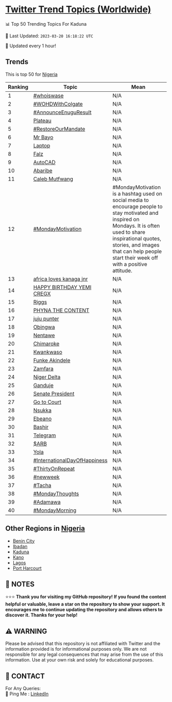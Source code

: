 [Twitter Trend Topics (Worldwide)](https://github.com/ErcinDedeoglu/Twitter-Trend-Topics)
==========


📊 Top 50 Trending Topics For Kaduna

📆 Last Updated: `2023-03-20 16:18:22 UTC`

🔧 Updated every 1 hour!


## Trends

This is top 50 for [Nigeria](</Nigeria>)

| Ranking | Topic | Mean |
| ------- | ------------ | ------------ |
| 1 | [#whoiswase](http://twitter.com/search?q=%23whoiswase) | N/A |
| 2 | [#WOHDWithColgate](http://twitter.com/search?q=%23WOHDWithColgate) | N/A |
| 3 | [#AnnounceEnuguResult](http://twitter.com/search?q=%23AnnounceEnuguResult) | N/A |
| 4 | [Plateau](http://twitter.com/search?q=Plateau) | N/A |
| 5 | [#RestoreOurMandate](http://twitter.com/search?q=%23RestoreOurMandate) | N/A |
| 6 | [Mr Bayo](http://twitter.com/search?q=Mr+Bayo) | N/A |
| 7 | [Laptop](http://twitter.com/search?q=Laptop) | N/A |
| 8 | [Falz](http://twitter.com/search?q=Falz) | N/A |
| 9 | [AutoCAD](http://twitter.com/search?q=AutoCAD) | N/A |
| 10 | [Abaribe](http://twitter.com/search?q=Abaribe) | N/A |
| 11 | [Caleb Mutfwang](http://twitter.com/search?q=Caleb+Mutfwang) | N/A |
| 12 | [#MondayMotivation](http://twitter.com/search?q=%23MondayMotivation) | #MondayMotivation is a hashtag used on social media to encourage people to stay motivated and inspired on Mondays. It is often used to share inspirational quotes, stories, and images that can help people start their week off with a positive attitude. |
| 13 | [africa loves kanaga jnr](http://twitter.com/search?q=africa+loves+kanaga+jnr) | N/A |
| 14 | [HAPPY BIRTHDAY YEMI CREGX](http://twitter.com/search?q=HAPPY+BIRTHDAY+YEMI+CREGX) | N/A |
| 15 | [Riggs](http://twitter.com/search?q=Riggs) | N/A |
| 16 | [PHYNA THE CONTENT](http://twitter.com/search?q=PHYNA+THE+CONTENT) | N/A |
| 17 | [juju punter](http://twitter.com/search?q=juju+punter) | N/A |
| 18 | [Obingwa](http://twitter.com/search?q=Obingwa) | N/A |
| 19 | [Nentawe](http://twitter.com/search?q=Nentawe) | N/A |
| 20 | [Chimaroke](http://twitter.com/search?q=Chimaroke) | N/A |
| 21 | [Kwankwaso](http://twitter.com/search?q=Kwankwaso) | N/A |
| 22 | [Funke Akindele](http://twitter.com/search?q=Funke+Akindele) | N/A |
| 23 | [Zamfara](http://twitter.com/search?q=Zamfara) | N/A |
| 24 | [Niger Delta](http://twitter.com/search?q=Niger+Delta) | N/A |
| 25 | [Ganduje](http://twitter.com/search?q=Ganduje) | N/A |
| 26 | [Senate President](http://twitter.com/search?q=Senate+President) | N/A |
| 27 | [Go to Court](http://twitter.com/search?q=Go+to+Court) | N/A |
| 28 | [Nsukka](http://twitter.com/search?q=Nsukka) | N/A |
| 29 | [Ebeano](http://twitter.com/search?q=Ebeano) | N/A |
| 30 | [Bashir](http://twitter.com/search?q=Bashir) | N/A |
| 31 | [Telegram](http://twitter.com/search?q=Telegram) | N/A |
| 32 | [$ARB](http://twitter.com/search?q=%24ARB) | N/A |
| 33 | [Yola](http://twitter.com/search?q=Yola) | N/A |
| 34 | [#InternationalDayOfHappiness](http://twitter.com/search?q=%23InternationalDayOfHappiness) | N/A |
| 35 | [#ThirtyOnRepeat](http://twitter.com/search?q=%23ThirtyOnRepeat) | N/A |
| 36 | [#newweek](http://twitter.com/search?q=%23newweek) | N/A |
| 37 | [#Tacha](http://twitter.com/search?q=%23Tacha) | N/A |
| 38 | [#MondayThoughts](http://twitter.com/search?q=%23MondayThoughts) | N/A |
| 39 | [#Adamawa](http://twitter.com/search?q=%23Adamawa) | N/A |
| 40 | [#MondayMorning](http://twitter.com/search?q=%23MondayMorning) | N/A |



## Other Regions in [Nigeria](</Nigeria>)

* [Benin City](</Nigeria/Benin City.md>)
* [Ibadan](</Nigeria/Ibadan.md>)
* [Kaduna](</Nigeria/Kaduna.md>)
* [Kano](</Nigeria/Kano.md>)
* [Lagos](</Nigeria/Lagos.md>)
* [Port Harcourt](</Nigeria/Port Harcourt.md>)



## 📝 NOTES

⭐⭐⭐ **Thank you for visiting my GitHub repository! If you found the content helpful or valuable, leave a star on the repository to show your support. It encourages me to continue updating the repository and allows others to discover it. Thanks for your help!**


## ⚠️ WARNING

Please be advised that this repository is not affiliated with Twitter and the information provided is for informational purposes only. We are not responsible for any legal consequences that may arise from the use of this information. Use at your own risk and solely for educational purposes.


## 📨 CONTACT

 For Any Queries:  
            🏓 Ping Me : [LinkedIn](https://www.linkedin.com/in/ercindedeoglu/)
